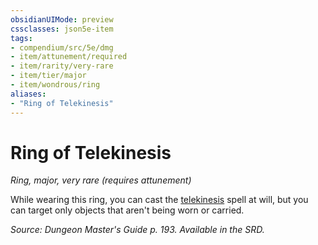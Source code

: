 ```yaml
---
obsidianUIMode: preview
cssclasses: json5e-item
tags:
- compendium/src/5e/dmg
- item/attunement/required
- item/rarity/very-rare
- item/tier/major
- item/wondrous/ring
aliases: 
- "Ring of Telekinesis"
---
```

# Ring of Telekinesis
*Ring, major, very rare (requires attunement)*  


While wearing this ring, you can cast the [telekinesis](compendium/spells/telekinesis.md) spell at will, but you can target only objects that aren't being worn or carried.

*Source: Dungeon Master's Guide p. 193. Available in the SRD.*